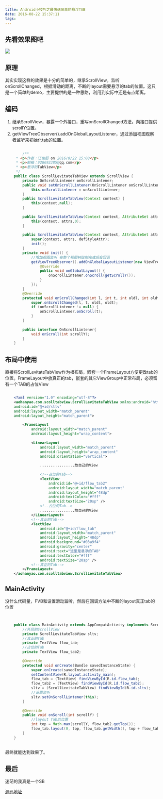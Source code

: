 ```yaml
---
title: Android小技巧之最快速简单的悬浮TAB
date: 2016-08-22 15:37:11
tags:
---
```

## 先看效果图吧
![](http://obh9jd33g.bkt.clouddn.com/悬浮tab.gif)

## 原理
其实实现这样的效果是十分的简单的，继承ScrollView，监听onScrollChanged，根据滑动的距离，不断的layout需要悬浮的tab的位置。这只是一个简单的demo，主要提供的是一种思路，利用到实际中还是有点距离。

## 编码
1. 继承ScrollView，暴露一个外接口，重写onScrollChanged方法，向接口提供scrollY位置。
2. getViewTreeObserver().addOnGlobalLayoutListener，通过添加视图观察者监听来初始化tab的位置。

```java
	
		/**
	 * <p>作者：江俊超 on 2016/8/22 15:08</p>
	 * <p>邮箱：928692385@qq.com</p>
	 * <p>悬浮的TabView</p>
	 */
	public class ScrollLevitateTabView extends ScrollView {
	    private OnScrollLintener onScrollLintener;
	    public void setOnScrollLintener(OnScrollLintener onScrollLintener) {
	        this.onScrollLintener = onScrollLintener;
	    }
	    public ScrollLevitateTabView(Context context) {
	        this(context,null);
	    }
	
	    public ScrollLevitateTabView(Context context, AttributeSet attrs) {
	        this(context, attrs,0);
	    }
	
	    public ScrollLevitateTabView(Context context, AttributeSet attrs, int defStyleAttr) {
	        super(context, attrs, defStyleAttr);
	        init();
	    }
	    private void init() {
	        //增加视图监听 在整个视图树绘制完成后会回调
	        getViewTreeObserver().addOnGlobalLayoutListener(new ViewTreeObserver.OnGlobalLayoutListener() {
	            @Override
	            public void onGlobalLayout() {
	                onScrollLintener.onScroll(getScrollY());
	            }
	        });
	    }
	    @Override
	    protected void onScrollChanged(int l, int t, int oldl, int oldt) {
	        super.onScrollChanged(l, t, oldl, oldt);
	        if (onScrollLintener != null) {
	            onScrollLintener.onScroll(t);
	        }
	    }
	
	    public interface OnScrollLintener{
	        void onScroll(int scrollY);
	    }
	}

```

## 布局中使用
直接将ScrollLevitateTabView作为根布局，嵌套一个FrameLayout方便更改tab的位置。FrameLayout中放真正的tab，嵌套的其它ViewGroup中正常布局，必须留有一个TAB的占位View

```xml

	<?xml version="1.0" encoding="utf-8"?>
	<aohanyao.com.scolltabview.ScrollLevitateTabView xmlns:android="http://schemas.android.com/apk/res/android"
	android:id="@+id/sltv"
	android:layout_width="match_parent"
	android:layout_height="match_parent">
	
	    <FrameLayout
	        android:layout_width="match_parent"
	        android:layout_height="wrap_content">
	
	        <LinearLayout
	            android:layout_width="match_parent"
	            android:layout_height="wrap_content"
	            android:orientation="vertical">
	
	            ................放自己的View
	
	            <!--占位的Tab-->
	            <TextView
	                android:id="@+id/flow_tab2"
	                android:layout_width="match_parent"
	                android:layout_height="48dp"
	                android:textColor="#fff"
	                android:textSize="20sp" />
	            <!--占位的Tab-->
	            ................放自己的View
	        </LinearLayout>
	        <!--真正的Tab-->
	        <TextView
	            android:id="@+id/flow_tab"
	            android:layout_width="match_parent"
	            android:layout_height="48dp"
	            android:background="#03a9f4"
	            android:gravity="center"
	            android:text="这里是悬浮的TAB"
	            android:textColor="#fff"
	            android:textSize="20sp" />
	        <!--真正的Tab-->
	    </FrameLayout>
	</aohanyao.com.scolltabview.ScrollLevitateTabView>


```

## MainActivity
没什么代码量，FVB和设置滑动监听，然后在回调方法中不断的layout真正tab的位置

```java


	public class MainActivity extends AppCompatActivity implements ScrollLevitateTabView.OnScrollLintener {
	    //外层的ScrollView
	    private ScrollLevitateTabView sltv;
	    //真正的Tab
	    private TextView flow_tab;
	    //占位的Tab
	    private TextView flow_tab2;
	
	    @Override
	    protected void onCreate(Bundle savedInstanceState) {
	        super.onCreate(savedInstanceState);
	        setContentView(R.layout.activity_main);
	        flow_tab = (TextView) findViewById(R.id.flow_tab);
	        flow_tab2 = (TextView) findViewById(R.id.flow_tab2);
	        sltv = (ScrollLevitateTabView) findViewById(R.id.sltv);
	        //设置监听
	        sltv.setOnScrollLintener(this);
	    }
	
	    @Override
	    public void onScroll(int scrollY) {
	        //layout Tab的位置
	        int top = Math.max(scrollY, flow_tab2.getTop());
	        flow_tab.layout(0, top, flow_tab.getWidth(), top + flow_tab.getHeight());
	    }
	}
	
```

最终就能达到效果了。


## 最后
迷茫的我真是一个SB

[源码地址](https://github.com/aohanyao/Advanced/tree/master/code/CustomView/ScollTabView)